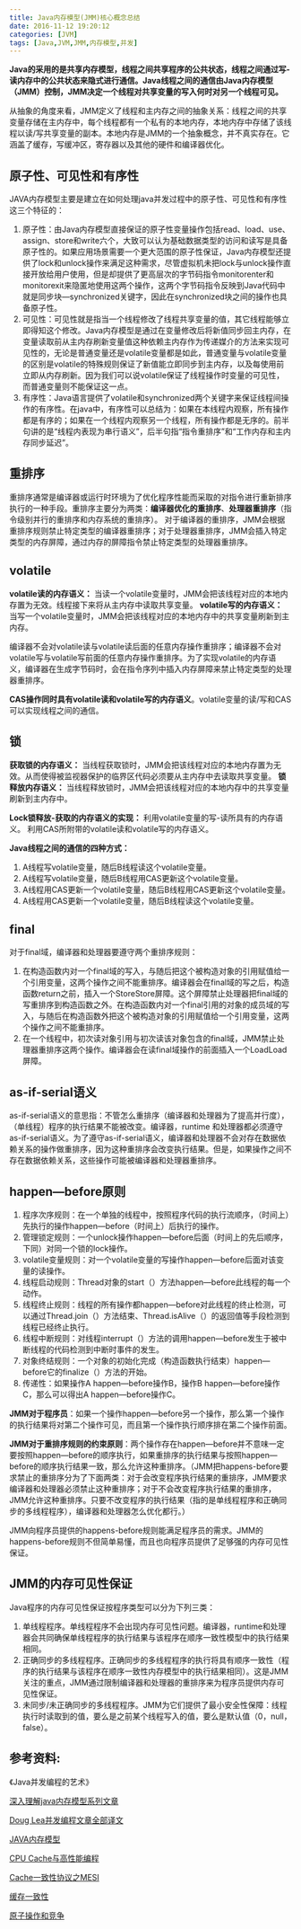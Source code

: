 ```yaml
---
title: Java内存模型(JMM)核心概念总结
date: 2016-11-12 19:20:12
categories: [JVM]
tags: [Java,JVM,JMM,内存模型,并发]
---
```

**Java的采用的是共享内存模型，线程之间共享程序的公共状态，线程之间通过写-读内存中的公共状态来隐式进行通信。Java线程之间的通信由Java内存模型（JMM）控制，JMM决定一个线程对共享变量的写入何时对另一个线程可见。**

从抽象的角度来看，JMM定义了线程和主内存之间的抽象关系：线程之间的共享变量存储在主内存中，每个线程都有一个私有的本地内存，本地内存中存储了该线程以读/写共享变量的副本。本地内存是JMM的一个抽象概念，并不真实存在。它涵盖了缓存，写缓冲区，寄存器以及其他的硬件和编译器优化。

<!--more-->

## 原子性、可见性和有序性

 JAVA内存模型主要是建立在如何处理java并发过程中的原子性、可见性和有序性这三个特征的： 
 
1. 原子性：由Java内存模型直接保证的原子性变量操作包括read、load、use、assign、store和write六个，大致可以认为基础数据类型的访问和读写是具备原子性的。如果应用场景需要一个更大范围的原子性保证，Java内存模型还提供了lock和unlock操作来满足这种需求，尽管虚拟机未把lock与unlock操作直接开放给用户使用，但是却提供了更高层次的字节码指令monitorenter和monitorexit来隐匿地使用这两个操作，这两个字节码指令反映到Java代码中就是同步块—synchronized关键字，因此在synchronized块之间的操作也具备原子性。
2. 可见性：可见性就是指当一个线程修改了线程共享变量的值，其它线程能够立即得知这个修改。Java内存模型是通过在变量修改后将新值同步回主内存，在变量读取前从主内存刷新变量值这种依赖主内存作为传递媒介的方法来实现可见性的，无论是普通变量还是volatile变量都是如此，普通变量与volatile变量的区别是volatile的特殊规则保证了新值能立即同步到主内存，以及每使用前立即从内存刷新。因为我们可以说volatile保证了线程操作时变量的可见性，而普通变量则不能保证这一点。
3. 有序性：Java语言提供了volatile和synchronized两个关键字来保证线程间操作的有序性。在java中，有序性可以总结为：如果在本线程内观察，所有操作都是有序的；如果在一个线程内观察另一个线程，所有操作都是无序的。前半句讲的是“线程内表现为串行语义”，后半句指“指令重排序”和“工作内存和主内存同步延迟”。 


## 重排序

重排序通常是编译器或运行时环境为了优化程序性能而采取的对指令进行重新排序执行的一种手段。重排序主要分为两类：**编译器优化的重排序**、**处理器重排序**（指令级别并行的重排序和内存系统的重排序）。
对于编译器的重排序，JMM会根据重排序规则禁止特定类型的编译器重排序；对于处理器重排序，JMM会插入特定类型的内存屏障，通过内存的屏障指令禁止特定类型的处理器重排序。

## volatile

**volatile读的内存语义：**
当读一个volatile变量时，JMM会把该线程对应的本地内存置为无效。线程接下来将从主内存中读取共享变量。
**volatile写的内存语义：**
当写一个volatile变量时，JMM会把该线程对应的本地内存中的共享变量刷新到主内存。

编译器不会对volatile读与volatile读后面的任意内存操作重排序；编译器不会对volatile写与volatile写前面的任意内存操作重排序。为了实现volatile的内存语义，编译器在生成字节码时，会在指令序列中插入内存屏障来禁止特定类型的处理器重排序。

**CAS操作同时具有volatile读和volatile写的内存语义**。volatile变量的读/写和CAS可以实现线程之间的通信。

## 锁

**获取锁的内存语义：**
当线程获取锁时，JMM会把该线程对应的本地内存置为无效。从而使得被监视器保护的临界区代码必须要从主内存中去读取共享变量。
**锁释放内存语义：**
当线程释放锁时，JMM会把该线程对应的本地内存中的共享变量刷新到主内存中。

**Lock锁释放-获取的内存语义的实现：**
利用volatile变量的写-读所具有的内存语义。
利用CAS所附带的volatile读和volatile写的内存语义。

**Java线程之间的通信的四种方式：**

1. A线程写volatile变量，随后B线程读这个volatile变量。
2. A线程写volatile变量，随后B线程用CAS更新这个volatile变量。
3. A线程用CAS更新一个volatile变量，随后B线程用CAS更新这个volatile变量。
4. A线程用CAS更新一个volatile变量，随后B线程读这个volatile变量。

## final

对于final域，编译器和处理器要遵守两个重排序规则：

1. 在构造函数内对一个final域的写入，与随后把这个被构造对象的引用赋值给一个引用变量，这两个操作之间不能重排序。编译器会在final域的写之后，构造函数return之前，插入一个StoreStore屏障。这个屏障禁止处理器把final域的写重排序到构造函数之外。在构造函数内对一个final引用的对象的成员域的写入，与随后在构造函数外把这个被构造对象的引用赋值给一个引用变量，这两个操作之间不能重排序。
2. 在一个线程中，初次读对象引用与初次读该对象包含的final域，JMM禁止处理器重排序这两个操作。编译器会在读final域操作的前面插入一个LoadLoad屏障。

## as-if-serial语义

as-if-serial语义的意思指：不管怎么重排序（编译器和处理器为了提高并行度），（单线程）程序的执行结果不能被改变。编译器，runtime 和处理器都必须遵守as-if-serial语义。为了遵守as-if-serial语义，编译器和处理器不会对存在数据依赖关系的操作做重排序，因为这种重排序会改变执行结果。但是，如果操作之间不存在数据依赖关系，这些操作可能被编译器和处理器重排序。

## happen—before原则

1. 程序次序规则：在一个单独的线程中，按照程序代码的执行流顺序，（时间上）先执行的操作happen—before（时间上）后执行的操作。
2. 管理锁定规则：一个unlock操作happen—before后面（时间上的先后顺序，下同）对同一个锁的lock操作。
3. volatile变量规则：对一个volatile变量的写操作happen—before后面对该变量的读操作。
4. 线程启动规则：Thread对象的start（）方法happen—before此线程的每一个动作。
5. 线程终止规则：线程的所有操作都happen—before对此线程的终止检测，可以通过Thread.join（）方法结束、Thread.isAlive（）的返回值等手段检测到线程已经终止执行。
6. 线程中断规则：对线程interrupt（）方法的调用happen—before发生于被中断线程的代码检测到中断时事件的发生。
7. 对象终结规则：一个对象的初始化完成（构造函数执行结束）happen—before它的finalize（）方法的开始。
8. 传递性：如果操作A happen—before操作B，操作B happen—before操作C，那么可以得出A happen—before操作C。

**JMM对于程序员**：如果一个操作happen—before另一个操作，那么第一个操作的执行结果将对第二个操作可见，而且第一个操作执行顺序排在第二个操作前面。

**JMM对于重排序规则的约束原则**：两个操作存在happen—before并不意味一定要按照happen—before的顺序执行，如果重排序的执行结果与按照happen—before的顺序执行结果一致，那么允许这种重排序。（JMM把happens-before要求禁止的重排序分为了下面两类：对于会改变程序执行结果的重排序，JMM要求编译器和处理器必须禁止这种重排序；对于不会改变程序执行结果的重排序，JMM允许这种重排序。只要不改变程序的执行结果（指的是单线程程序和正确同步的多线程程序），编译器和处理器怎么优化都行。）

JMM向程序员提供的happens-before规则能满足程序员的需求。JMM的happens-before规则不但简单易懂，而且也向程序员提供了足够强的内存可见性保证。

## JMM的内存可见性保证
Java程序的内存可见性保证按程序类型可以分为下列三类：

1. 单线程程序。单线程程序不会出现内存可见性问题。编译器，runtime和处理器会共同确保单线程程序的执行结果与该程序在顺序一致性模型中的执行结果相同。
2. 正确同步的多线程程序。正确同步的多线程程序的执行将具有顺序一致性（程序的执行结果与该程序在顺序一致性内存模型中的执行结果相同）。这是JMM关注的重点，JMM通过限制编译器和处理器的重排序来为程序员提供内存可见性保证。
3. 未同步/未正确同步的多线程程序。JMM为它们提供了最小安全性保障：线程执行时读取到的值，要么是之前某个线程写入的值，要么是默认值（0，null，false）。


## 参考资料:

《Java并发编程的艺术》

[深入理解java内存模型系列文章](http://ifeve.com/java-memory-model-0/)

[Doug Lea并发编程文章全部译文](http://ifeve.com/doug-lea/)

[JAVA内存模型](http://blog.csdn.net/silentbalanceyh/article/details/4661230)

[CPU Cache与高性能编程](http://geek.csdn.net/news/detail/114619)

[Cache一致性协议之MESI](http://blog.csdn.net/muxiqingyang/article/details/6615199)

[缓存一致性](http://www.infoq.com/cn/articles/cache-coherency-primer/)

[原子操作和竞争](http://www.infoq.com/cn/articles/atomic-operations-and-contention)